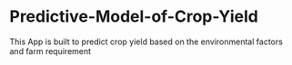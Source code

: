 # Predictive-Model-of-Crop-Yield
This App is built to predict crop yield based on the environmental factors and farm requirement
